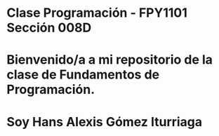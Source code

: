 # Clase Programación - FPY1101 Sección 008D
# Bienvenido/a a mi repositorio de la clase de Fundamentos de Programación.
# Soy Hans Alexis Gómez Iturriaga
